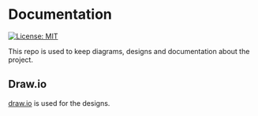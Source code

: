 # Documentation
[![License: MIT](https://img.shields.io/badge/License-MIT-green.svg)](https://github.com/groot-mg/docs/blob/main/LICENSE)

This repo is used to keep diagrams, designs and documentation about the project.

## Draw.io
[draw.io](http://draw.io/) is used for the designs.
